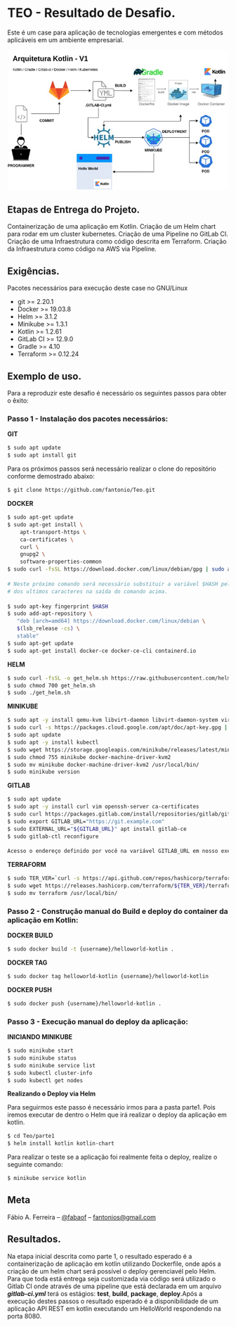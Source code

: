 # TEO - Resultado de Desafio.

Este é um case para aplicação de tecnologias emergentes e com métodos aplicáveis em um ambiente empresarial.

![Arquitetura Kotlin](docs/resources/arquitetura_kotlin.jpg "Arquitetura Kotlin")

## Etapas de Entrega do Projeto.

Containerização de uma aplicação em Kotlin.
Criação de um Helm chart para rodar em um cluster kubernetes.
Criação de uma Pipeline no GitLab CI.
Criação de uma Infraestrutura como código descrita em Terraform.
Criação da Infraestrutura como código na AWS via Pipeline.

## Exigências.

Pacotes necessários para execução deste case no GNU/Linux

* git >= 2.20.1
* Docker >= 19.03.8
* Helm >= 3.1.2
* Minikube >= 1.3.1
* Kotlin >= 1.2.61
* GitLab CI >= 12.9.0
* Gradle >= 4.10
* Terraform >= 0.12.24
 
## Exemplo de uso.

Para a reproduzir este desafio é necessário os seguintes passos para obter o êxito:

### Passo 1 - Instalação dos pacotes necessários:

**GIT**
```sh
$ sudo apt update
$ sudo apt install git 
```
Para os próximos passos será necessário realizar o clone do repositório conforme demostrado abaixo:

```sh
$ git clone https://github.com/fantonio/Teo.git
```

**DOCKER**
```sh
$ sudo apt-get update
$ sudo apt-get install \
    apt-transport-https \
    ca-certificates \
    curl \
    gnupg2 \
    software-properties-common
$ sudo curl -fsSL https://download.docker.com/linux/debian/gpg | sudo apt-key add -

# Neste próximo comando será necessário substituir a variável $HASH pelo resultado 
# dos ultimos caracteres na saída do comando acima.

$ sudo apt-key fingerprint $HASH
$ sudo add-apt-repository \
   "deb [arch=amd64] https://download.docker.com/linux/debian \
   $(lsb_release -cs) \
   stable"
$ sudo apt-get update
$ sudo apt-get install docker-ce docker-ce-cli containerd.io
```
**HELM**
```sh
$ sudo curl -fsSL -o get_helm.sh https://raw.githubusercontent.com/helm/helm/master/scripts/get-helm-3
$ sudo chmod 700 get_helm.sh
$ sudo ./get_helm.sh
```
**MINIKUBE**
```sh
$ sudo apt -y install qemu-kvm libvirt-daemon libvirt-daemon-system virtinst bridge-util
$ sudo curl -s https://packages.cloud.google.com/apt/doc/apt-key.gpg | apt-key add -
$ sudo apt update
$ sudo apt -y install kubectl
$ sudo wget https://storage.googleapis.com/minikube/releases/latest/minikube-linux-amd64 -O minikube
$ sudo chmod 755 minikube docker-machine-driver-kvm2
$ sudo mv minikube docker-machine-driver-kvm2 /usr/local/bin/
$ sudo minikube version
```
**GITLAB**
```sh
$ sudo apt update
$ sudo apt -y install curl vim openssh-server ca-certificates
$ sudo curl https://packages.gitlab.com/install/repositories/gitlab/gitlab-ce/script.deb.sh | sudo bash
$ sudo export GITLAB_URL="https://git.example.com"
$ sudo EXTERNAL_URL="${GITLAB_URL}" apt install gitlab-ce
$ sudo gitlab-ctl reconfigure

Acesso o endereço definido por você na variável GITLAB_URL em nosso exemplo utilizamos: http://gitlab.example.com
```
**TERRAFORM**
```sh
$ sudo TER_VER=`curl -s https://api.github.com/repos/hashicorp/terraform/releases/latest | grep tag_name | cut -d: -f2 | tr -d \"\,\v | awk '{$1=$1};1'`
$ sudo wget https://releases.hashicorp.com/terraform/${TER_VER}/terraform_${TER_VER}_linux_amd64.zip
$ sudo mv terraform /usr/local/bin/
```
### Passo 2 - Construção manual do Build e deploy do container da aplicação em Kotlin:

**DOCKER BUILD**
```sh
$ sudo docker build -t {username}/helloworld-kotlin .
```
**DOCKER TAG**
```sh
$ sudo docker tag helloworld-kotlin {username}/helloworld-kotlin
```
**DOCKER PUSH**
```sh
$ sudo docker push {username}/helloworld-kotlin .
```
### Passo 3 - Execução manual do deploy da aplicação:

**INICIANDO MINIKUBE**
```sh
$ sudo minikube start
$ sudo minikube status
$ sudo minikube service list
$ sudo kubectl cluster-info
$ sudo kubectl get nodes
```
**Realizando o Deploy via Helm**

Para seguirmos este passo é necessário irmos para a pasta parte1. Pois iremos executar de dentro o Helm que irá realizar o deploy da aplicação em kotlin.

```sh
$ cd Teo/parte1
$ helm install kotlin kotlin-chart
```

Para realizar o teste se a aplicação foi realmente feita o deploy, realize o seguinte comando:

```sh
$ minikube service kotlin
```

## Meta

Fábio A. Ferreira – [@fabaof](https://twitter.com/fabaof) – fantonios@gmail.com

## Resultados.

Na etapa inicial descrita como parte 1, o resultado esperado é a containerização de aplicação em kotlin utilizando Dockerfile, onde após a criação de um helm chart será possível o deploy gerenciavél pelo Helm. Para que toda está entrega seja customizada via código será utilizado o Gitlab CI onde através de uma pipeline que está declarada em um arquivo **_gitlab-ci.yml_** terá os estágios: **test**, **build**, **package**, **deploy**.Após a execução destes passos o resultado esperado é a disponibilidade de um aplicação API REST em kotlin executando um HelloWorld respondendo na porta 8080.



